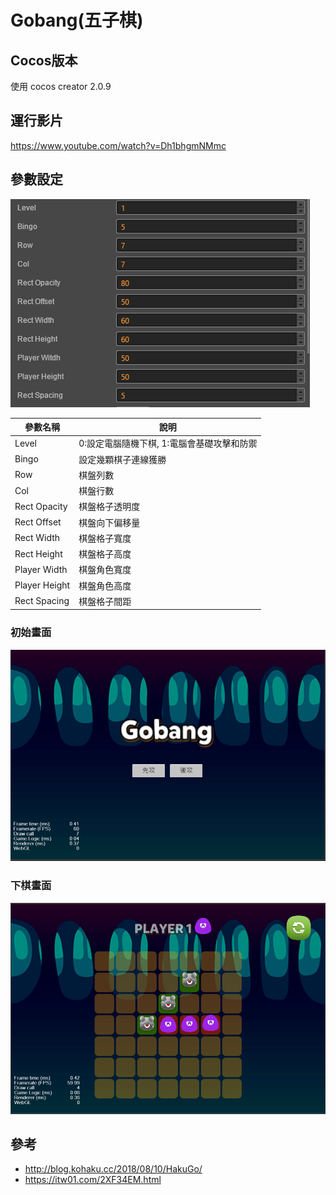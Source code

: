 # Gobang(五子棋)

## Cocos版本
使用 cocos creator 2.0.9

## 運行影片
https://www.youtube.com/watch?v=Dh1bhgmNMmc

## 參數設定

![參數設定](https://raw.githubusercontent.com/lya79/CocosGobangoV2/master/1.PNG)

參數名稱 | 說明
--- | ---
Level | 0:設定電腦隨機下棋, 1:電腦會基礎攻擊和防禦
Bingo | 設定幾顆棋子連線獲勝
Row | 棋盤列數
Col | 棋盤行數
Rect Opacity | 棋盤格子透明度
Rect Offset | 棋盤向下偏移量
Rect Width | 棋盤格子寬度
Rect Height | 棋盤格子高度
Player Width | 棋盤角色寬度
Player Height | 棋盤角色高度
Rect Spacing | 棋盤格子間距

### 初始畫面

![初始畫面](https://raw.githubusercontent.com/lya79/CocosGobangoV2/master/2.PNG)

### 下棋畫面

![下棋畫面](https://raw.githubusercontent.com/lya79/CocosGobangoV2/master/3.PNG)

## 參考
* http://blog.kohaku.cc/2018/08/10/HakuGo/
* https://itw01.com/2XF34EM.html
